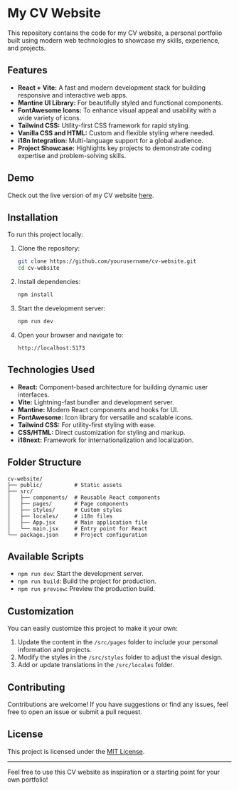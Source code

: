 # My CV Website

This repository contains the code for my CV website, a personal portfolio built using modern web technologies to showcase my skills, experience, and projects.

## Features

- **React + Vite:** A fast and modern development stack for building responsive and interactive web apps.
- **Mantine UI Library:** For beautifully styled and functional components.
- **FontAwesome Icons:** To enhance visual appeal and usability with a wide variety of icons.
- **Tailwind CSS:** Utility-first CSS framework for rapid styling.
- **Vanilla CSS and HTML:** Custom and flexible styling where needed.
- **i18n Integration:** Multi-language support for a global audience.
- **Project Showcase:** Highlights key projects to demonstrate coding expertise and problem-solving skills.

## Demo

Check out the live version of my CV website [here](#).

## Installation

To run this project locally:

1. Clone the repository:
   ```bash
   git clone https://github.com/yourusername/cv-website.git
   cd cv-website
   ```

2. Install dependencies:
   ```bash
   npm install
   ```

3. Start the development server:
   ```bash
   npm run dev
   ```

4. Open your browser and navigate to:
   ```
   http://localhost:5173
   ```

## Technologies Used

- **React:** Component-based architecture for building dynamic user interfaces.
- **Vite:** Lightning-fast bundler and development server.
- **Mantine:** Modern React components and hooks for UI.
- **FontAwesome:** Icon library for versatile and scalable icons.
- **Tailwind CSS:** For utility-first styling with ease.
- **CSS/HTML:** Direct customization for styling and markup.
- **i18next:** Framework for internationalization and localization.

## Folder Structure

```
cv-website/
├── public/          # Static assets
├── src/
│   ├── components/  # Reusable React components
│   ├── pages/       # Page components
│   ├── styles/      # Custom styles
│   ├── locales/     # i18n files
│   ├── App.jsx      # Main application file
│   └── main.jsx     # Entry point for React
└── package.json     # Project configuration
```

## Available Scripts

- `npm run dev`: Start the development server.
- `npm run build`: Build the project for production.
- `npm run preview`: Preview the production build.

## Customization

You can easily customize this project to make it your own:

1. Update the content in the `/src/pages` folder to include your personal information and projects.
2. Modify the styles in the `/src/styles` folder to adjust the visual design.
3. Add or update translations in the `/src/locales` folder.

## Contributing

Contributions are welcome! If you have suggestions or find any issues, feel free to open an issue or submit a pull request.

## License

This project is licensed under the [MIT License](LICENSE).

---

Feel free to use this CV website as inspiration or a starting point for your own portfolio!

